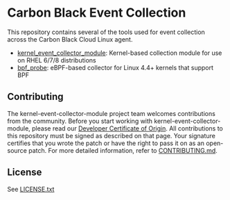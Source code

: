 # Carbon Black Event Collection
This repository contains several of the tools used for event collection across the Carbon Black Cloud
Linux agent. 
  * [kernel_event_collector_module](kernel_event_collector_module/README.md): Kernel-based collection module
for use on RHEL 6/7/8 distributions
  * [bpf_probe](bpf_probe/README.md): eBPF-based collector for Linux 4.4+ kernels that support BPF

## Contributing
The kernel-event-collector-module project team welcomes contributions from the community. Before you start working with kernel-event-collector-module, please
read our [Developer Certificate of Origin](https://cla.vmware.com/dco). All contributions to this repository must be
signed as described on that page. Your signature certifies that you wrote the patch or have the right to pass it on
as an open-source patch. For more detailed information, refer to [CONTRIBUTING.md](CONTRIBUTING.md).

## License
See [LICENSE.txt](LICENSE.txt)
